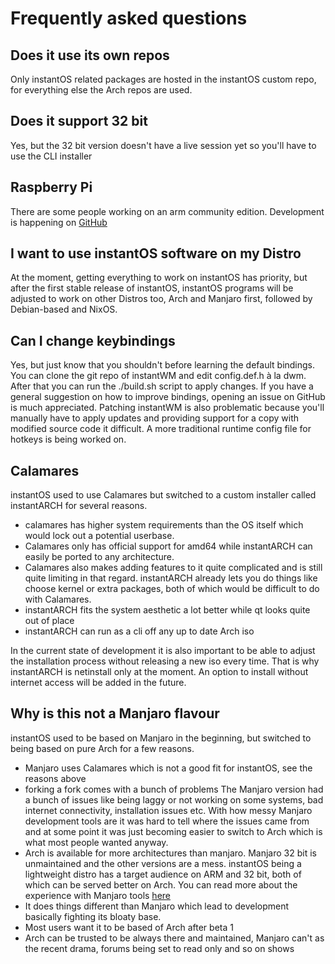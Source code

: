# Frequently asked questions

## Does it use its own repos

Only instantOS related packages are hosted in the instantOS custom repo, for
everything else the Arch repos are used.

## Does it support 32 bit

Yes, but the 32 bit version doesn't have a live session yet so you'll have to
use the CLI installer

## Raspberry Pi

There are some people working on an arm community edition.
Development is happening on [GitHub](https://github.com/instantOS/instantOS-arm)

## I want to use instantOS software on my Distro

At the moment, getting everything to work on instantOS has priority, but after
the first stable release of instantOS, instantOS programs will be adjusted to
work on other Distros too, Arch and Manjaro first, followed by Debian-based and
NixOS.

## Can I change keybindings

Yes, but just know that you shouldn't before learning the default bindings.
You can clone the git repo of instantWM and edit config.def.h à la dwm.
After that you can run the ./build.sh script to apply changes.
If you have a general suggestion on how to improve bindings, opening an issue on
GitHub is much appreciated.
Patching instantWM is also problematic because you'll manually have to apply updates
and providing support for a copy with modified source code it difficult.
A more traditional runtime config file for hotkeys is being worked on.

## Calamares

instantOS used to use Calamares but switched to a custom installer called
instantARCH for several reasons.

- calamares has higher system
requirements than the OS itself which would lock out a potential userbase.
- Calamares only has official support for amd64 while instantARCH can easily
be ported to any architecture.
- Calamares also makes adding features to it quite
complicated and is still quite limiting in that regard. instantARCH already
lets you do things like choose kernel or extra packages, both of which would be
difficult to do with Calamares.
- instantARCH fits the system aesthetic a lot better while qt looks quite out
  of place
- instantARCH can run as a cli off any up to date Arch iso

In the current state of development it is also important to be able to adjust
the installation process without releasing a new iso every time.  That is why
instantARCH is netinstall only at the moment. An option to install without
internet access will be added in the future.

## Why is this not a Manjaro flavour

instantOS used to be based on Manjaro in the beginning, but switched to being
based on pure Arch for a few reasons.

- Manjaro uses Calamares which is not a good fit for instantOS, see the reasons above
- forking a fork comes with a bunch of problems
  The Manjaro version had a bunch of issues like being laggy or not working on
  some systems, bad internet connectivity, installation issues etc. With how
  messy Manjaro development tools are it was hard to tell where the issues came
  from and at some point it was just becoming easier to switch to Arch which is
  what most people wanted anyway.
- Arch is available for more architectures than manjaro. Manjaro 32 bit is
  unmaintained and the other versions are a mess. instantOS being a lightweight
  distro has a target audience on ARM and 32 bit, both of which can be served
  better on Arch. You can read more about the experience with Manjaro tools [here](https://instantos.io/todo)
- It does things different than Manjaro which lead to development basically
  fighting its bloaty base.
- Most users want it to be based of Arch after beta 1
- Arch can be trusted to be always there and maintained, Manjaro can't as the
  recent drama, forums being set to read only and so on shows

